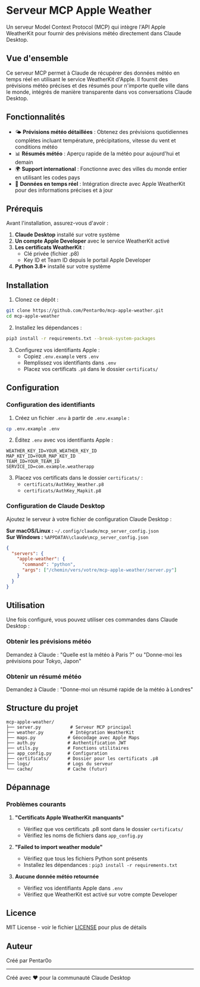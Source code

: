 # Serveur MCP Apple Weather

Un serveur Model Context Protocol (MCP) qui intègre l'API Apple WeatherKit pour fournir des prévisions météo directement dans Claude Desktop.

## Vue d'ensemble

Ce serveur MCP permet à Claude de récupérer des données météo en temps réel en utilisant le service WeatherKit d'Apple. Il fournit des prévisions météo précises et des résumés pour n'importe quelle ville dans le monde, intégrés de manière transparente dans vos conversations Claude Desktop.

## Fonctionnalités

- 🌤️ **Prévisions météo détaillées** : Obtenez des prévisions quotidiennes complètes incluant température, précipitations, vitesse du vent et conditions météo
- 📊 **Résumés météo** : Aperçu rapide de la météo pour aujourd'hui et demain
- 🌍 **Support international** : Fonctionne avec des villes du monde entier en utilisant les codes pays
- 🔄 **Données en temps réel** : Intégration directe avec Apple WeatherKit pour des informations précises et à jour

## Prérequis

Avant l'installation, assurez-vous d'avoir :

1. **Claude Desktop** installé sur votre système
2. **Un compte Apple Developer** avec le service WeatherKit activé
3. **Les certificats WeatherKit** : 
   - Clé privée (fichier .p8)
   - Key ID et Team ID depuis le portail Apple Developer
4. **Python 3.8+** installé sur votre système

## Installation

1. Clonez ce dépôt :
```bash
git clone https://github.com/Pentar0o/mcp-apple-weather.git
cd mcp-apple-weather
```

2. Installez les dépendances :
```bash
pip3 install -r requirements.txt --break-system-packages
```

3. Configurez vos identifiants Apple :
   - Copiez `.env.example` vers `.env`
   - Remplissez vos identifiants dans `.env`
   - Placez vos certificats `.p8` dans le dossier `certificats/`

## Configuration

### Configuration des identifiants

1. Créez un fichier `.env` à partir de `.env.example` :
```bash
cp .env.example .env
```

2. Éditez `.env` avec vos identifiants Apple :
```
WEATHER_KEY_ID=YOUR_WEATHER_KEY_ID
MAP_KEY_ID=YOUR_MAP_KEY_ID
TEAM_ID=YOUR_TEAM_ID
SERVICE_ID=com.example.weatherapp
```

3. Placez vos certificats dans le dossier `certificats/` :
   - `certificats/AuthKey_Weather.p8`
   - `certificats/AuthKey_Mapkit.p8`

### Configuration de Claude Desktop

Ajoutez le serveur à votre fichier de configuration Claude Desktop :

**Sur macOS/Linux :** `~/.config/claude/mcp_server_config.json`  
**Sur Windows :** `%APPDATA%\claude\mcp_server_config.json`

```json
{
  "servers": {
    "apple-weather": {
      "command": "python",
      "args": ["/chemin/vers/votre/mcp-apple-weather/server.py"]
    }
  }
}
```

## Utilisation

Une fois configuré, vous pouvez utiliser ces commandes dans Claude Desktop :

### Obtenir les prévisions météo
Demandez à Claude : "Quelle est la météo à Paris ?" ou "Donne-moi les prévisions pour Tokyo, Japon"

### Obtenir un résumé météo
Demandez à Claude : "Donne-moi un résumé rapide de la météo à Londres"

## Structure du projet

```
mcp-apple-weather/
├── server.py           # Serveur MCP principal
├── weather.py          # Intégration WeatherKit
├── maps.py            # Géocodage avec Apple Maps
├── auth.py            # Authentification JWT
├── utils.py           # Fonctions utilitaires
├── app_config.py      # Configuration
├── certificats/       # Dossier pour les certificats .p8
├── logs/              # Logs du serveur
└── cache/             # Cache (futur)
```

## Dépannage

### Problèmes courants

1. **"Certificats Apple WeatherKit manquants"**
   - Vérifiez que vos certificats .p8 sont dans le dossier `certificats/`
   - Vérifiez les noms de fichiers dans `app_config.py`

2. **"Failed to import weather module"**
   - Vérifiez que tous les fichiers Python sont présents
   - Installez les dépendances : `pip3 install -r requirements.txt`

3. **Aucune donnée météo retournée**
   - Vérifiez vos identifiants Apple dans `.env`
   - Vérifiez que WeatherKit est activé sur votre compte Developer

## Licence

MIT License - voir le fichier [LICENSE](LICENSE) pour plus de détails

## Auteur

Créé par Pentar0o

---

Créé avec ❤️ pour la communauté Claude Desktop